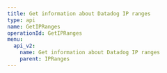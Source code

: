 ```yaml
---
title: Get information about Datadog IP ranges
type: api
name: GetIPRanges
operationId: GetIPRanges
menu:
  api_v2:
    name: Get information about Datadog IP ranges
    parent: IPRanges
---
```

